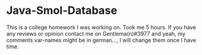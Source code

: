 # Java-Smol-Database
This is a college homework I was working on. Took me 5 hours. If you have any reviews or opinion contact me on Gentlema(n)#3977 
and yeah, my comments var-names might be in german..., I will change them once I have time.
